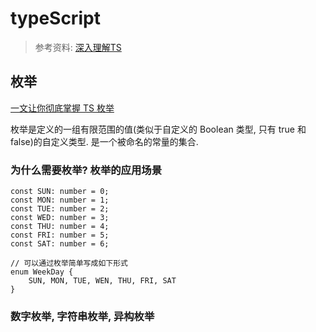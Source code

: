 <!--
Created: Mon Sep 14 2020 15:22:08 GMT+0800 (China Standard Time)
Modified: Mon Sep 14 2020 16:39:45 GMT+0800 (China Standard Time)
-->
<!-- Tag: js, ts -->

# typeScript 

> 参考资料: [深入理解TS](https://jkchao.github.io/typescript-book-chinese/#why)

## 枚举

[一文让你彻底掌握 TS 枚举](https://juejin.im/post/6844904112669065224#heading-18)

枚举是定义的一组有限范围的值(类似于自定义的 Boolean 类型, 只有 true 和 false)的自定义类型. 是一个被命名的常量的集合.

### 为什么需要枚举? 枚举的应用场景

``` JS
const SUN: number = 0;
const MON: number = 1;
const TUE: number = 2;
const WED: number = 3;
const THU: number = 4;
const FRI: number = 5;
const SAT: number = 6;

// 可以通过枚举简单写成如下形式
enum WeekDay {
    SUN, MON, TUE, WEN, THU, FRI, SAT
}
```
### 数字枚举, 字符串枚举, 异构枚举


